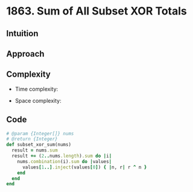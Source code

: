 # 1863. Sum of All Subset XOR Totals

## Intuition

## Approach
<!-- Describe your approach to solving the problem. -->

## Complexity

- Time complexity:
<!-- Add your time complexity here, e.g. $$O(n)$$ -->

- Space complexity:
<!-- Add your space complexity here, e.g. $$O(n)$$ -->

## Code

```ruby
# @param {Integer[]} nums
# @return {Integer}
def subset_xor_sum(nums)
  result = nums.sum
  result += (2..nums.length).sum do |i|
    nums.combination(i).sum do |values|
      values[1..].inject(values[0]) { |n, r| r ^ n }
    end
  end
end
```
